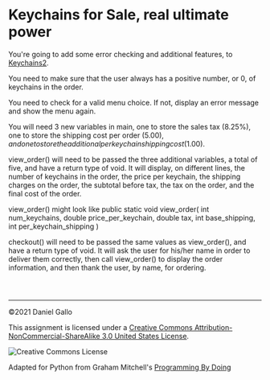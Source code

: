 # Keychains for Sale, real ultimate power


You're going to add some error checking and additional features,
to [Keychains2](keychains2.html).


You need to make sure that the user always has a positive
number, or 0, of keychains in the order.


You need to check for a valid menu choice. If not, display
an error message and show the menu again.


You will need 3 new variables in main, one to store the sales
tax (8.25%), one to store the shipping cost per order ($5.00), and
one to store the additional per keychain shipping cost ($1.00).


view\_order() will need to be passed the three additional
variables, a total of five, and have a return type of void. It will
display, on different lines, the number of keychains in the order,
the price per keychain, the shipping charges on the order, the
subtotal before tax, the tax on the order, and the final cost of
the order.


view\_order() might look like public static void
view\_order( int num\_keychains, double price\_per\_keychain, double tax,
int base\_shipping, int per\_keychain\_shipping )


checkout() will need to be passed the same values as
view\_order(), and have a return type of void. It will ask the
user for his/her name in order to deliver them correctly, then call
view\_order() to display the order information, and then thank the
user, by name, for ordering.



```



```



---


©2021 Daniel Gallo


This assignment is licensed under a
[Creative Commons Attribution-NonCommercial-ShareAlike 3.0 United States License](https://creativecommons.org/licenses/by-nc-sa/3.0/us/deed.en_US).  

![Creative Commons License](images/by-nc-sa.png)





Adapted for Python from Graham Mitchell's [Programming By Doing](https://programmingbydoing.com/)